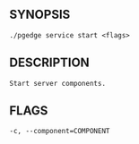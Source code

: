 
## SYNOPSIS
    ./pgedge service start <flags>

## DESCRIPTION
    Start server components.

## FLAGS
    -c, --component=COMPONENT
    
    
